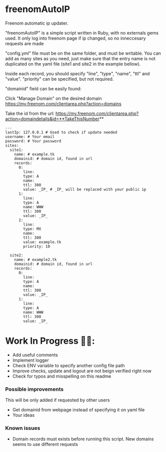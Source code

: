 # freenomAutoIP

Freenom automatic ip updater.

"freenomAutoIP" is a simple script written in Ruby, with no externals gems used.
It only log into freenom page if ip changed, so no inneccesary requests are made


"config.yml" file must be on the same folder, and must be writable.
You can add as many sites as you need, just make sure that the entry name is not duplicated
on the yaml file (site1 and site2 in the example bellow).

Inside each record, you should specify "line", "type", "name", "ttl" and "value".
"priority" can be specified, but not required.

"domainid" field can be easily found:

Click "Manage Domain" on the desired domain
https://my.freenom.com/clientarea.php?action=domains 

Take the id from the url:
https://my.freenom.com/clientarea.php?action=domaindetails&id=**TakeThisNumber**

```
---
lastIp: 127.0.0.1 # Used to check if update needed
username: # Your email
password: # Your password
sites:
  site1:
    name: # example.tk
    domainid: # domain id, found in url
    records:
      0:
        line:
        type: A
        name:
        ttl: 300
        value: _IP_ # _IP_ will be replaced with your public ip
      1:
        line:
        type: A
        name: WWW
        ttl: 300
        value: _IP_
      2:
        line:
        type: MX
        name:
        ttl: 300
        value: example.tk
        priority: 10

  site2:
    name: # example2.tk
    domainid: # domain id, found in url
    records: 
      0:
        line:
        type: A
        name:
        ttl: 300
        value: _IP_
      1:
        line:
        type: A
        name: WWW
        ttl: 300
        value: _IP_
```

# Work In Progress 👷‍♂️: #

* Add useful comments
* Implement logger
* Check ENV variable to specify another config file path
* Improve checks, update and logout are not beign verified right now
* Check for typos and misspelling on this readme


### Possible improvements ###

This will be only added if requested by other users

* Get domainid from webpage instead of specifying it on yaml file
* Your ideas


### Known issues ###

* Domain records must exists before running this script. New domains seems to use different requests